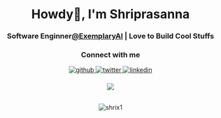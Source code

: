
<h1 align="center">Howdy👋, I'm Shriprasanna</h1>
<h3 align="center">Software Enginner<a href="https://exemplary.ai/">@ExemplaryAI</a> | Love to Build Cool Stuffs</h3>

<h3 align="center">Connect with me</h3>  
<div align="center">
<a href="https://github.com/shrix1" target="_blank">
<img src=https://img.shields.io/badge/github-%2324292e.svg?&style=for-the-badge&logo=github&logoColor=white alt=github style="margin-bottom: 5px;" />
</a>
<a href="https://twitter.com/shriprasanna007" target="_blank">
<img src=https://img.shields.io/badge/twitter-%2300acee.svg?&style=for-the-badge&logo=twitter&logoColor=white alt=twitter style="margin-bottom: 5px;" />
</a>
<a href="https://linkedin.com/in/shriprasanna-b-62aab1208/" target="_blank">
<img src=https://img.shields.io/badge/linkedin-%231E77B5.svg?&style=for-the-badge&logo=linkedin&logoColor=white alt=linkedin style="margin-bottom: 5px;" />
</a>  
</div>  
<br/>  

<div align="center"><img src="https://github-readme-stats.vercel.app/api/top-langs/?username=shrix1&hide_border=true&layout=compact" align="center" /></div>  

<br/>  

<p align="center"> <img src="https://komarev.com/ghpvc/?username=shrix1&label=Profile%20views&color=0e75b6&style=flat" alt="shrix1" /> </p>

<!--
**shrix1/shrix1** is a ✨ _special_ ✨ repository because its `README.md` (this file) appears on your GitHub profile.

Here are some ideas to get you started:

- 🔭 I’m currently working on ...
- 🌱 I’m currently learning ...
- 👯 I’m looking to collaborate on ...
- 🤔 I’m looking for help with ...
- 💬 Ask me about ...
- 📫 How to reach me: ...
- 😄 Pronouns: ...
- ⚡ Fun fact: ...
-->



